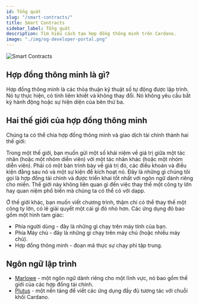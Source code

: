 ```yaml
---
id: Tổng quát
slug: "/smart-contracts/"
title: Smart Contracts
sidebar_label: Tổng quát
description: Tìm hiểu cách tạo hợp đồng thông minh trên Cardano.
image: "./img/og-developer-portal.png"
---
```


![Smart Contracts](../../static/img/card-smart-contracts-title.svg)

## Hợp đồng thông minh là gì?

Hợp đồng thông minh là các thỏa thuận kỹ thuật số tự động được lập trình. Nó tự thực hiện, có tính liêm khiết và không thay đổi. Nó không yêu cầu bất kỳ hành động hoặc sự hiện diện của bên thứ ba.

## Hai thế giới của hợp đồng thông minh

Chúng ta có thể chia hợp đồng thông minh và giao dịch tài chính thành hai thế giới:

Trong một thế giới, bạn muốn gửi một số khái niệm về giá trị giữa một tác nhân (hoặc một nhóm diễn viên) với một tác nhân khác (hoặc một nhóm diễn viên). Phải có một bản trình bày về giá trị đó, các điều khoản và điều kiện đằng sau nó và một sự kiện để kích hoạt nó. Đây là những gì chúng tôi gọi là hợp đồng tài chính và được triển khai tốt nhất với ngôn ngữ dành riêng cho miền. Thế giới này không liên quan gì đến việc thay thế một công ty lớn hay quan niệm phổ biến mà chúng ta có thể có với dapp.

Ở thế giới khác, bạn muốn viết chương trình, thậm chí có thể thay thế một công ty lớn, có lẽ giải quyết một cái gì đó nhỏ hơn. Các ứng dụng đó bao gồm một hình tam giác:

- Phía người dùng - đây là những gì chạy trên máy tính của bạn.
- Phía Máy chủ - đây là những gì chạy trên máy chủ (hoặc nhiều máy chủ).
- Hợp đồng thông minh - đoạn mã thực sự chạy phi tập trung.

## Ngôn ngữ lập trình

- [Marlowe](marlowe) - một ngôn ngữ dành riêng cho một lĩnh vực, nó bao gồm thế giới của các hợp đồng tài chính.
- [Plutus](plutus) - một nền tảng để viết các ứng dụng đầy đủ tương tác với chuỗi khối Cardano.

